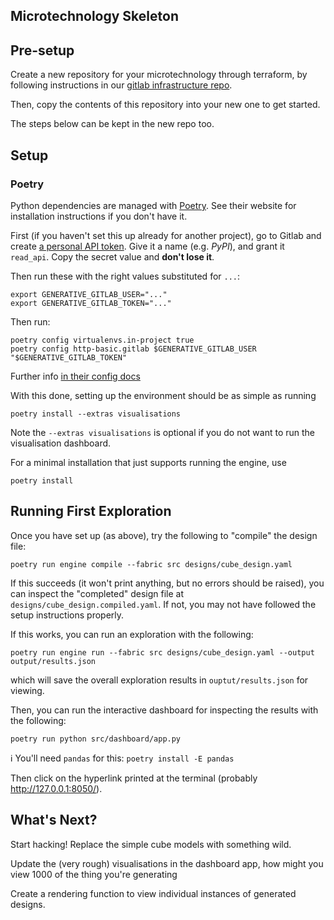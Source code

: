 Microtechnology Skeleton
------------------------

Pre-setup
---------

Create a new repository for your microtechnology through terraform,
by following instructions in our [gitlab infrastructure repo](https://gitlab.com/generative/infra/gitlab-bootstrap).

Then, copy the contents of this repository into your new one to get started.

The steps below can be kept in the new repo too.

Setup
-----

### Poetry
Python dependencies are managed with [Poetry](https://python-poetry.org).
See their website for installation instructions if you don't have it.

First (if you haven't set this up already for another project), go to Gitlab and create
[a personal API token](https://gitlab.com/-/profile/personal_access_tokens).
Give it a name (e.g. _PyPI_), and grant it `read_api`.
Copy the secret value and **don't lose it**.

Then run these with the right values substituted for `...`:
```shell
export GENERATIVE_GITLAB_USER="..."
export GENERATIVE_GITLAB_TOKEN="..."
```

Then run:
```shell
poetry config virtualenvs.in-project true
poetry config http-basic.gitlab $GENERATIVE_GITLAB_USER "$GENERATIVE_GITLAB_TOKEN"
```
Further info [in their config docs](https://python-poetry.org/docs/configuration)

With this done, setting up the environment should be as simple as running
```shell
poetry install --extras visualisations
```
Note the `--extras visualisations` is optional if you do not want to run the visualisation dashboard.

For a minimal installation that just supports running the engine,
use
```shell
poetry install
```

Running First Exploration
--------------------

Once you have set up (as above), try the following to "compile" the design file:
```shell
poetry run engine compile --fabric src designs/cube_design.yaml
```
If this succeeds (it won't print anything, but no errors should be raised),
you can inspect the "completed" design file at `designs/cube_design.compiled.yaml`.
If not, you may not have followed the setup instructions properly.

If this works, you can run an exploration with the following:
```shell
poetry run engine run --fabric src designs/cube_design.yaml --output output/results.json
```
which will save the overall exploration results in `ouptut/results.json` for viewing.

Then, you can run the interactive dashboard for inspecting the results with the following:
```shell
poetry run python src/dashboard/app.py
```
:information_source: You'll need `pandas` for this: `poetry install -E pandas`

Then click on the hyperlink printed at the terminal (probably http://127.0.0.1:8050/).

What's Next?
------------

Start hacking! Replace the simple cube models with something wild.

Update the (very rough) visualisations in the dashboard app, how might you view 1000 of the thing you're generating

Create a rendering function to view individual instances of generated designs.

